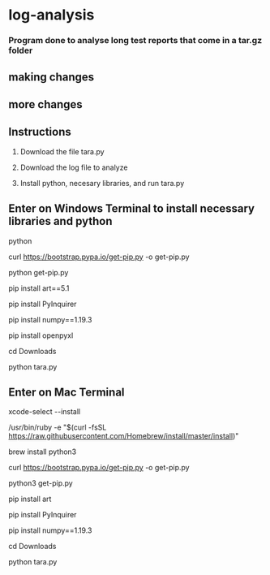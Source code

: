 # log-analysis

### Program done to analyse long test reports that come in a tar.gz folder 

## making changes
## more changes
## Instructions
1. Download the file tara.py 

2. Download the log file to analyze 

3. Install python, necesary libraries, and run tara.py


## Enter on Windows Terminal to install necessary libraries and python

python

curl https://bootstrap.pypa.io/get-pip.py -o get-pip.py

python get-pip.py

pip install art==5.1

pip install PyInquirer


pip install numpy==1.19.3

 pip install openpyxl

cd Downloads

python tara.py



## Enter on Mac Terminal

xcode-select --install

/usr/bin/ruby -e "$(curl -fsSL https://raw.githubusercontent.com/Homebrew/install/master/install)"

brew install python3

curl https://bootstrap.pypa.io/get-pip.py -o get-pip.py

python3 get-pip.py

pip install art

pip install PyInquirer

pip install numpy==1.19.3

cd Downloads

python tara.py






